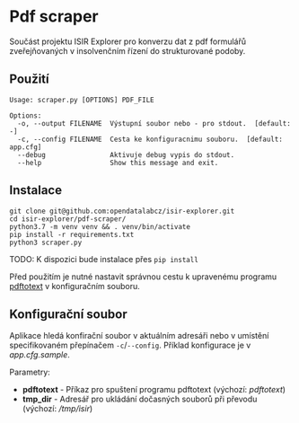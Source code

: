 # Pdf scraper
Součást projektu ISIR Explorer pro konverzu dat z pdf formulářů zveřejňovaných v insolvenčním řízení do strukturované podoby.

## Použití

```
Usage: scraper.py [OPTIONS] PDF_FILE

Options:
  -o, --output FILENAME  Výstupní soubor nebo - pro stdout.  [default: -]
  -c, --config FILENAME  Cesta ke konfiguracnimu souboru.  [default: app.cfg]
  --debug                Aktivuje debug vypis do stdout.
  --help                 Show this message and exit.
```

## Instalace

```
git clone git@github.com:opendatalabcz/isir-explorer.git
cd isir-explorer/pdf-scraper/
python3.7 -m venv venv && . venv/bin/activate
pip install -r requirements.txt
python3 scraper.py
```

TODO: K dispozici bude instalace přes `pip install`

Před použitím je nutné nastavit správnou cestu k upravenému programu [pdftotext](https://github.com/opendatalabcz/poppler) v konfiguračním souboru.

## Konfigurační soubor

Aplikace hledá konfirační soubor v aktuálním adresáři nebo v umístění specifikovaném přepínačem `-c`/`--config`.
Příklad konfigurace je v *app.cfg.sample*.

Parametry:
* **pdftotext** - Příkaz pro spuštení programu pdftotext (výchozí: *pdftotext*)
* **tmp_dir** - Adresář pro ukládání dočasných souborů při převodu (výchozí: */tmp/isir*)
